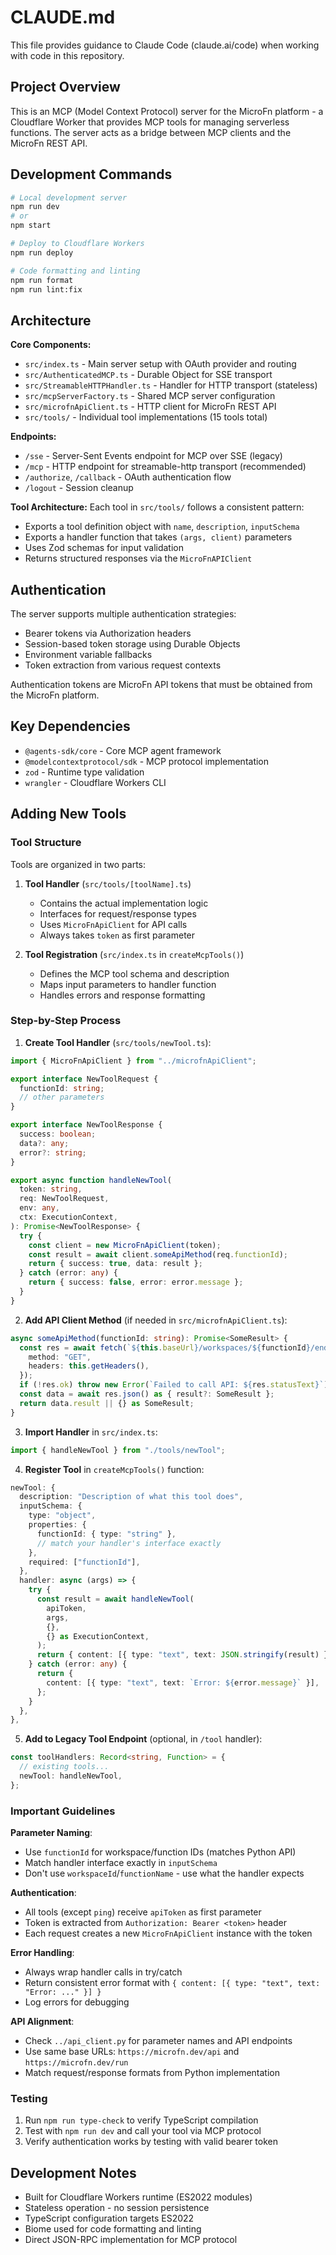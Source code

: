 # CLAUDE.md

This file provides guidance to Claude Code (claude.ai/code) when working with code in this repository.

## Project Overview

This is an MCP (Model Context Protocol) server for the MicroFn platform - a Cloudflare Worker that provides MCP tools for managing serverless functions. The server acts as a bridge between MCP clients and the MicroFn REST API.

## Development Commands

```bash
# Local development server
npm run dev
# or
npm start

# Deploy to Cloudflare Workers
npm run deploy

# Code formatting and linting
npm run format
npm run lint:fix
```

## Architecture

**Core Components:**
- `src/index.ts` - Main server setup with OAuth provider and routing
- `src/AuthenticatedMCP.ts` - Durable Object for SSE transport
- `src/StreamableHTTPHandler.ts` - Handler for HTTP transport (stateless)
- `src/mcpServerFactory.ts` - Shared MCP server configuration
- `src/microfnApiClient.ts` - HTTP client for MicroFn REST API
- `src/tools/` - Individual tool implementations (15 tools total)

**Endpoints:**
- `/sse` - Server-Sent Events endpoint for MCP over SSE (legacy)
- `/mcp` - HTTP endpoint for streamable-http transport (recommended)
- `/authorize`, `/callback` - OAuth authentication flow
- `/logout` - Session cleanup

**Tool Architecture:**
Each tool in `src/tools/` follows a consistent pattern:
- Exports a tool definition object with `name`, `description`, `inputSchema`
- Exports a handler function that takes `(args, client)` parameters
- Uses Zod schemas for input validation
- Returns structured responses via the `MicroFnAPIClient`

## Authentication

The server supports multiple authentication strategies:
- Bearer tokens via Authorization headers
- Session-based token storage using Durable Objects
- Environment variable fallbacks
- Token extraction from various request contexts

Authentication tokens are MicroFn API tokens that must be obtained from the MicroFn platform.

## Key Dependencies

- `@agents-sdk/core` - Core MCP agent framework
- `@modelcontextprotocol/sdk` - MCP protocol implementation
- `zod` - Runtime type validation
- `wrangler` - Cloudflare Workers CLI

## Adding New Tools

### Tool Structure
Tools are organized in two parts:

1. **Tool Handler** (`src/tools/[toolName].ts`)
   - Contains the actual implementation logic
   - Interfaces for request/response types
   - Uses `MicroFnApiClient` for API calls
   - Always takes `token` as first parameter

2. **Tool Registration** (`src/index.ts` in `createMcpTools()`)
   - Defines the MCP tool schema and description
   - Maps input parameters to handler function
   - Handles errors and response formatting

### Step-by-Step Process

1. **Create Tool Handler** (`src/tools/newTool.ts`):
```typescript
import { MicroFnApiClient } from "../microfnApiClient";

export interface NewToolRequest {
  functionId: string;
  // other parameters
}

export interface NewToolResponse {
  success: boolean;
  data?: any;
  error?: string;
}

export async function handleNewTool(
  token: string,
  req: NewToolRequest,
  env: any,
  ctx: ExecutionContext,
): Promise<NewToolResponse> {
  try {
    const client = new MicroFnApiClient(token);
    const result = await client.someApiMethod(req.functionId);
    return { success: true, data: result };
  } catch (error: any) {
    return { success: false, error: error.message };
  }
}
```

2. **Add API Client Method** (if needed in `src/microfnApiClient.ts`):
```typescript
async someApiMethod(functionId: string): Promise<SomeResult> {
  const res = await fetch(`${this.baseUrl}/workspaces/${functionId}/endpoint`, {
    method: "GET",
    headers: this.getHeaders(),
  });
  if (!res.ok) throw new Error(`Failed to call API: ${res.statusText}`);
  const data = await res.json() as { result?: SomeResult };
  return data.result || {} as SomeResult;
}
```

3. **Import Handler** in `src/index.ts`:
```typescript
import { handleNewTool } from "./tools/newTool";
```

4. **Register Tool** in `createMcpTools()` function:
```typescript
newTool: {
  description: "Description of what this tool does",
  inputSchema: {
    type: "object",
    properties: {
      functionId: { type: "string" },
      // match your handler's interface exactly
    },
    required: ["functionId"],
  },
  handler: async (args) => {
    try {
      const result = await handleNewTool(
        apiToken,
        args,
        {},
        {} as ExecutionContext,
      );
      return { content: [{ type: "text", text: JSON.stringify(result) }] };
    } catch (error: any) {
      return {
        content: [{ type: "text", text: `Error: ${error.message}` }],
      };
    }
  },
},
```

5. **Add to Legacy Tool Endpoint** (optional, in `/tool` handler):
```typescript
const toolHandlers: Record<string, Function> = {
  // existing tools...
  newTool: handleNewTool,
};
```

### Important Guidelines

**Parameter Naming**:
- Use `functionId` for workspace/function IDs (matches Python API)
- Match handler interface exactly in `inputSchema`
- Don't use `workspaceId`/`functionName` - use what the handler expects

**Authentication**:
- All tools (except `ping`) receive `apiToken` as first parameter
- Token is extracted from `Authorization: Bearer <token>` header
- Each request creates a new `MicroFnApiClient` instance with the token

**Error Handling**:
- Always wrap handler calls in try/catch
- Return consistent error format with `{ content: [{ type: "text", text: "Error: ..." }] }`
- Log errors for debugging

**API Alignment**:
- Check `../api_client.py` for parameter names and API endpoints
- Use same base URLs: `https://microfn.dev/api` and `https://microfn.dev/run`
- Match request/response formats from Python implementation

### Testing

1. Run `npm run type-check` to verify TypeScript compilation
2. Test with `npm run dev` and call your tool via MCP protocol
3. Verify authentication works by testing with valid bearer token

## Development Notes

- Built for Cloudflare Workers runtime (ES2022 modules)
- Stateless operation - no session persistence
- TypeScript configuration targets ES2022
- Biome used for code formatting and linting
- Direct JSON-RPC implementation for MCP protocol